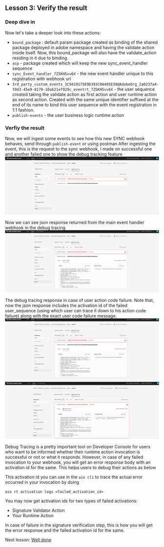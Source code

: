 ## Lesson 3: Verify the result

### Deep dive in
Now let's take a deeper look into these actions:
- `bound_package` : default param package created as binding of the shared package deployed in adobe namespace and having the validate action inside itself. Now, this bound_package will also have the validate_action residing in it due to binding.
- `acp` - package created which will keep the new sync_event_handler sequence
- `sync_Event_handler_7Z5KH5vv6X` - the new event handler unique to this registration with webhook url
- `3rd_party_custom_events_3C9419175E9D393C0A495E39@AdobeOrg_2a0237a4-f0d3-45e9-8179-10ab21ef929c_eventrt_7Z5KH5vv6X` - the user sequence created taking the validate action as first action and user runtime action as second action. Created with the same unique identifier suffixed at the end of its name to bind this user sequence with the event registration in 1:1 fashion.
-  `publish-events` - the user business logic runtime action


### Verfiy the result
Now, we will ingest some events to see how this new SYNC webhook behaves, send through `publish-event` or using postman 
After ingesting the event, this is the request to the sync webhook, I made on successful one and another failed one to show the debug tracking feature
![debug-13](assets/debug-tracing-13.png)

 Now we can see json response returned from the main event handler webhook in the debug tracing
![debug-14](assets/debug-tracing-14.png)


The debug tracing response in case of user action code failure. Note that, now the json response includes the activation id of the failed user_sequence (using which user can trace it down to his action code failure) along with the exact user code failure message.
![debug-15](assets/debug-tracing-14.png)
![debug-15](assets/debug-tracing-16.png)

Debug Tracing is a pretty important tool on Developer Console for users who want to be informed whether their runtime action invocation is successful or not or what it responds. However, in case of any failed invocation to your webhook, you will get an error response body with an activation id for the same. This helps users to debug their actions as below

This activation id you can use in the `aio cli` to trace the actual error occurred in your invocation by doing 
```
aio rt activation logs <failed_activation_id>
```
You may now get activation ids for two types of failed activations:

- Signature Validator Action
- Your Runtime Action

In case of failure in the signature verification step, this is how you will get the error response and the failed activation id for the same.


Next lesson: [Well done](welldone.md)
